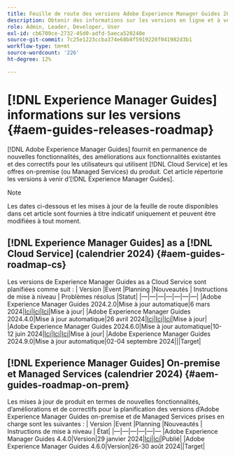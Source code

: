 ```yaml
---
title: Feuille de route des versions Adobe Experience Manager Guides 2024
description: Obtenir des informations sur les versions en ligne et à venir d’Adobe Experience Manager Guides on-premise et Adobe Experience Manager Guides as a Cloud Service
role: Admin, Leader, Developer, User
exl-id: cb6709ce-2732-45d0-adfd-5aeca520240e
source-git-commit: 7c25e1223ccba374e68b8f5919220f041982d3b1
workflow-type: tm+mt
source-wordcount: '226'
ht-degree: 12%

---
```


# [!DNL Experience Manager Guides] informations sur les versions {#aem-guides-releases-roadmap}

[!DNL Adobe Experience Manager Guides] fournit en permanence de nouvelles fonctionnalités, des améliorations aux fonctionnalités existantes et des correctifs pour les utilisateurs qui utilisent [!DNL Cloud Service] et les offres on-premise (ou Managed Services) du produit. Cet article répertorie les versions à venir d’[!DNL Experience Manager Guides].

>[!NOTE]
>
>Les dates ci-dessous et les mises à jour de la feuille de route disponibles dans cet article sont fournies à titre indicatif uniquement et peuvent être modifiées à tout moment.

## [!DNL Experience Manager Guides] as a [!DNL Cloud Service] (calendrier 2024) {#aem-guides-roadmap-cs}

Les versions de Experience Manager Guides as a Cloud Service sont planifiées comme suit : | Version |Event |Planning |Nouveautés | Instructions de mise à niveau | Problèmes résolus |Statut| |—|—|—|—|—|—|—| |Adobe Experience Manager Guides 2024.2.0|Mise à jour automatique|6 mars 2024|[Ici](whats-new-2024-2-0.md)|[Ici](upgrade-instructions-2024-2-0.md)|[Ici](fixed-issues-2024-2-0.md)|Mise à jour| |Adobe Experience Manager Guides 2024.4.0|Mise à jour automatique|26 avril 2024|[Ici](whats-new-2024-04-0.md)|[Ici](upgrade-instructions-2024-04-0.md)|[Ici](fixed-issues-2024-04-0.md)|Mise à jour| |Adobe Experience Manager Guides 2024.6.0|Mise à jour automatique|10-12 juin 2024|[Ici](whats-new-2024-06-0.md)|[Ici](upgrade-instructions-2024-06-0.md)|[Ici](fixed-issues-2024-06-0.md)|Mise à jour| |Adobe Experience Manager Guides 2024.9.0|Mise à jour automatique|02-04 septembre 2024|||Target|

## [!DNL Experience Manager Guides] On-premise et Managed Services (calendrier 2024) {#aem-guides-roadmap-on-prem}

Les mises à jour de produit en termes de nouvelles fonctionnalités, d’améliorations et de correctifs pour la planification des versions d’Adobe Experience Manager Guides on-premise et de Managed Services prises en charge sont les suivantes : | Version |Event |Planning |Nouveautés | Instructions de mise à niveau | État| |—|—|—|—|—|— |Adobe Experience Manager Guides 4.4.0|Version|29 janvier 2024|[Ici](whats-new-4-4.md)|[Ici](upgrade-instructions-4-4.md)|Publié| |Adobe Experience Manager Guides 4.6.0|Version|26-30 août 2024||Target|
